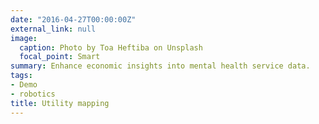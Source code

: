 ```yaml
---
date: "2016-04-27T00:00:00Z"
external_link: null
image:
  caption: Photo by Toa Heftiba on Unsplash
  focal_point: Smart
summary: Enhance economic insights into mental health service data.
tags:
- Demo
- robotics
title: Utility mapping
---
```

